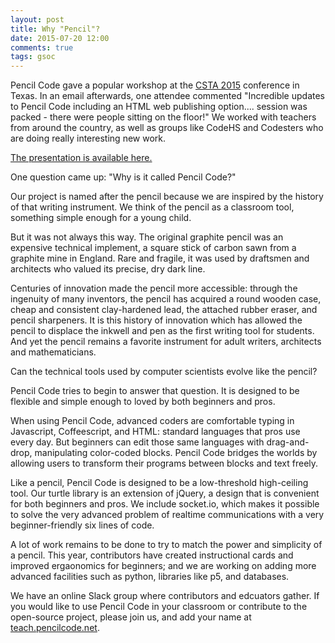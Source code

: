 ```yaml
---
layout: post
title: Why "Pencil"?
date: 2015-07-20 12:00
comments: true
tags: gsoc
---
```


Pencil Code gave a popular workshop at the
[CSTA 2015](http://csta.acm.org/ProfessionalDevelopment/sub/CSTA15/CSTA2015Sessions.pdf)
conference in Texas.  In an email afterwards, one attendee
commented "Incredible updates to Pencil Code including an HTML
web publishing option....  session was packed - there were people
sitting on the floor!"  We worked with teachers from around the
country, as well as groups like CodeHS and Codesters who are doing
really interesting new work.

[The presentation is available here.](https://goo.gl/NZvUZA)

One question came up: "Why is it called Pencil Code?"

Our project is named after the pencil because we are inspired
by the history of that writing instrument.  We think of the
pencil as a classroom tool, something simple enough for a young
child.

But it was not always this way.  The original graphite pencil
was an expensive technical implement, a square stick of
carbon sawn from a graphite mine in England.  Rare and fragile,
it was used by draftsmen and architects who valued its precise,
dry dark line.

Centuries of innovation made the pencil more accessible:
through the ingenuity of many inventors, the pencil has acquired
a round wooden case, cheap and consistent clay-hardened lead, the
attached rubber eraser, and pencil sharpeners.  It is this history
of innovation which has allowed the pencil to displace the inkwell
and pen as the first writing tool for students.  And yet the
pencil remains a favorite instrument for adult writers, architects and
mathematicians.

Can the technical tools used by computer scientists evolve
like the pencil?

Pencil Code tries to begin to answer that question.  It is
designed to be flexible and simple enough to loved by both
beginners and pros.

When using Pencil Code, advanced coders are comfortable
typing in Javascript, Coffeescript, and HTML: standard
languages that pros use every day.  But beginners
can edit those same languages with drag-and-drop, manipulating
color-coded blocks.  Pencil Code bridges the worlds by allowing
users to transform their programs between blocks
and text freely.

Like a pencil, Pencil Code is designed to be a low-threshold
high-ceiling tool.  Our turtle library is an extension of jQuery,
a design that is convenient for both beginners and pros.
We include socket.io, which makes it possible to solve the
very advanced problem of realtime communications with a very
beginner-friendly six lines of code.

A lot of work remains to be done to try to match the
power and simplicity of a pencil.  This year, contributors
have created instructional cards and improved ergaonomics
for beginners; and we are working on adding more advanced
facilities such as python, libraries like p5, and databases.

We have an online Slack group where contributors and edcuators
gather.  If you would like to use Pencil Code in your classroom
or contribute to the open-source project, please join us, and
add your name at [teach.pencilcode.net](http://teach.pencilcode.net/).
